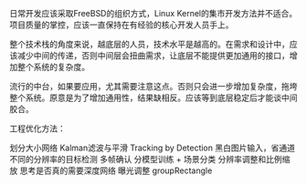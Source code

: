日常开发应该采取FreeBSD的组织方式，Linux Kernel的集市开发方法并不适合。项目质量的掌控，应该一直保持在有经验的核心开发人员手上。

整个技术栈的角度来说，越底层的人员，技术水平是越高的。在需求和设计中，应该减少中间的传递，否则中间层会扭曲需求，让底层不能提供更加通用的接口，增加整个系统的复杂度。

流行的中台，如果要应用，尤其需要注意这点。否则只会进一步增加复杂度，拖垮整个系统。原意是为了增加通用性，结果缺相反。应该等到底层稳定后才能谈中间胶合。


工程优化方法：

划分大小网络
Kalman滤波与平滑
Tracking by Detection
黑白图片输入，省通道
不同的分辨率的目标检测
多帧确认
分模型训练 + 场景分类
分辨率调整和比例缩放
思考是否真的需要深度网络
曝光调整
groupRectangle

